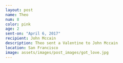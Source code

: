```yaml
---
layout: post
name: Theo
num: 8
color: pink
age: 2
sent-on: "April 6, 2017"
recipient: John Mccain
description: Theo sent a Valentine to John Mccain
location: San Francisco
image: assets/images/post_images/got_love.jpg
---
```

